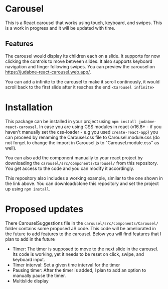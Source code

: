 # Carousel
This is a React carousel that works using touch, keyboard, and swipes.
This is a work in progress and it will be updated with time.

## Features
The carousel would display its children each on a slide.
It supports for now clicking the controls to move between slides. It also supports keyboard navigation and finger following swipes.
You can preview the carousel on https://judabne-react-carousel.web.app/.

You can add a infinite to the carousel to make it scroll continously, it would scroll back to the first slide after it reaches the end
```<Carousel infinite>```

# Installation
This package can be installed in your project using ```npm install judabne-react-carousel```.
In case you are using CSS modules in react (v16.8+ - if you haven't manually set the css-loader - e.g you used ```create-react-app```)
you can proceed by renaming the Carousel.css file to Carousel.module.css (do not forget to change the import in Carousel.js to "Carousel.module.css" as well).

You can also add the component manually to your react project by downloading the ```carousel/src/components/Carousel/``` from this repository.
You get access to the code and you can modify it accordingly.

This repository also includes a working example, similar to the one shown in the link above.
You can download/clone this repository and set the project up using ```npm install```.

# Proposed updates
There CarouselSuggestions file in the ```carousel/src/components/Carousel/``` folder contains some proposed JS code.
This code will be ameliorated in the future to add features to the carousel.
Below you will find features that I plan to add in the future

* Timer: The timer is supposed to move to the next slide in the carousel. Its code is working, yet it needs to be reset on click, swipe, and keyboard input.
* Timer interval: Set a given time interval for the timer
* Pausing timer: After the timer is added, I plan to add an option to manually pause the timer.
* Multislide display

